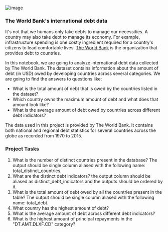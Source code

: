 ![image](https://github.com/Aakaaaassh/SQL/assets/66636545/5914690f-fb61-4c21-87d3-2cfa636014bf)

### The World Bank's international debt data
It's not that we humans only take debts to manage our necessities. A country may also take debt to manage its economy. For example, infrastructure spending is one costly ingredient required for a country's citizens to lead comfortable lives. [The World Bank](https://www.worldbank.org/) is the organization that provides debt to countries.

In this notebook, we are going to analyze international debt data collected by The World Bank. The dataset contains information about the amount of debt (in USD) owed by developing countries across several categories. We are going to find the answers to questions like:

* What is the total amount of debt that is owed by the countries listed in the dataset?
* Which country owns the maximum amount of debt and what does that amount look like?
* What is the average amount of debt owed by countries across different debt indicators?


The data used in this project is provided by The World Bank. It contains both national and regional debt statistics for several countries across the globe as recorded from 1970 to 2015.

### Project Tasks
1. What is the number of distinct countries present in the database? The output should be single column aliased with the following name: total_distinct_countries.
2. What are the distinct debt indicators? the output column should be aliased as distinct_debt_indicators and the outputs should be ordered by it.
3. What is the total amount of debt owed by all the countries present in the table? The output should be single column aliased with the following name: total_debt.
4. What country has the highest amount of debt?
5. What is the average amount of debt across different debt indicators?
6. What is the highest amount of principal repayments in the "DT.AMT.DLXF.CD" category?
